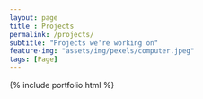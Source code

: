 ```yaml
--- 
layout: page
title : Projects 
permalink: /projects/
subtitle: "Projects we're working on" 
feature-img: "assets/img/pexels/computer.jpeg"
tags: [Page]
---
```


{% include portfolio.html %}
